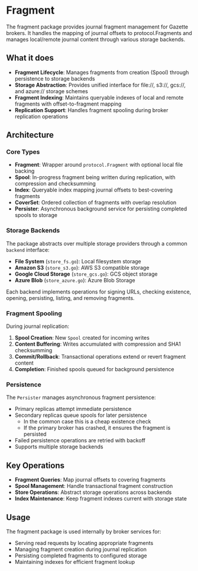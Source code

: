 # Fragment

The fragment package provides journal fragment management for Gazette brokers. It handles the mapping of journal offsets to protocol.Fragments and manages local/remote journal content through various storage backends.

## What it does

- **Fragment Lifecycle**: Manages fragments from creation (Spool) through persistence to storage backends
- **Storage Abstraction**: Provides unified interface for file://, s3://, gcs://, and azure:// storage schemes
- **Fragment Indexing**: Maintains queryable indexes of local and remote fragments with offset-to-fragment mapping
- **Replication Support**: Handles fragment spooling during broker replication operations

## Architecture

### Core Types

- **Fragment**: Wrapper around `protocol.Fragment` with optional local file backing
- **Spool**: In-progress fragment being written during replication, with compression and checksumming
- **Index**: Queryable index mapping journal offsets to best-covering fragments
- **CoverSet**: Ordered collection of fragments with overlap resolution
- **Persister**: Asynchronous background service for persisting completed spools to storage

### Storage Backends

The package abstracts over multiple storage providers through a common `backend` interface:

- **File System** (`store_fs.go`): Local filesystem storage
- **Amazon S3** (`store_s3.go`): AWS S3 compatible storage  
- **Google Cloud Storage** (`store_gcs.go`): GCS object storage
- **Azure Blob** (`store_azure.go`): Azure Blob Storage

Each backend implements operations for signing URLs, checking existence, opening, persisting, listing, and removing fragments.

### Fragment Spooling

During journal replication:

1. **Spool Creation**: New `Spool` created for incoming writes
2. **Content Buffering**: Writes accumulated with compression and SHA1 checksumming
3. **Commit/Rollback**: Transactional operations extend or revert fragment content
4. **Completion**: Finished spools queued for background persistence

### Persistence

The `Persister` manages asynchronous fragment persistence:

- Primary replicas attempt immediate persistence
- Secondary replicas queue spools for later persistence
  - In the common case this is a cheap existence check
  - If the primary broker has crashed, it ensures the fragment is persisted
- Failed persistence operations are retried with backoff
- Supports multiple storage backends

## Key Operations

- **Fragment Queries**: Map journal offsets to covering fragments
- **Spool Management**: Handle transactional fragment construction
- **Store Operations**: Abstract storage operations across backends
- **Index Maintenance**: Keep fragment indexes current with storage state

## Usage

The fragment package is used internally by broker services for:

- Serving read requests by locating appropriate fragments
- Managing fragment creation during journal replication
- Persisting completed fragments to configured storage
- Maintaining indexes for efficient fragment lookup